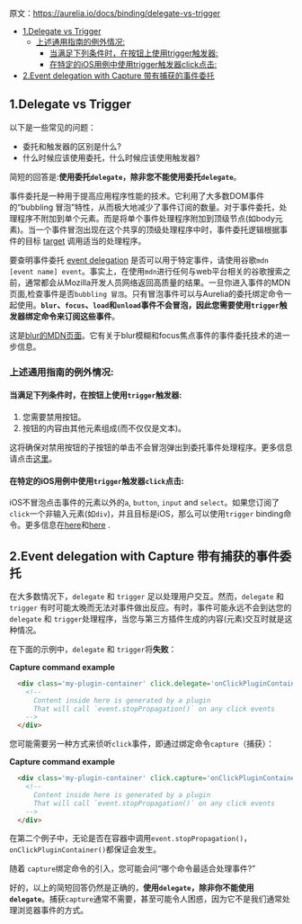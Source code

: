 原文：https://aurelia.io/docs/binding/delegate-vs-trigger

* [1\.Delegate vs Trigger](#1delegate-vs-trigger)
  * [上述通用指南的例外情况:](#%E4%B8%8A%E8%BF%B0%E9%80%9A%E7%94%A8%E6%8C%87%E5%8D%97%E7%9A%84%E4%BE%8B%E5%A4%96%E6%83%85%E5%86%B5)
    * [当满足下列条件时，在按钮上使用trigger触发器:](#%E5%BD%93%E6%BB%A1%E8%B6%B3%E4%B8%8B%E5%88%97%E6%9D%A1%E4%BB%B6%E6%97%B6%E5%9C%A8%E6%8C%89%E9%92%AE%E4%B8%8A%E4%BD%BF%E7%94%A8trigger%E8%A7%A6%E5%8F%91%E5%99%A8)
    * [在特定的iOS用例中使用trigger触发器click点击:](#%E5%9C%A8%E7%89%B9%E5%AE%9A%E7%9A%84ios%E7%94%A8%E4%BE%8B%E4%B8%AD%E4%BD%BF%E7%94%A8trigger%E8%A7%A6%E5%8F%91%E5%99%A8click%E7%82%B9%E5%87%BB)
* [2\.Event delegation with Capture 带有捕获的事件委托](#2event-delegation-with-capture-%E5%B8%A6%E6%9C%89%E6%8D%95%E8%8E%B7%E7%9A%84%E4%BA%8B%E4%BB%B6%E5%A7%94%E6%89%98)


## 1.Delegate vs Trigger

以下是一些常见的问题：

*   委托和触发器的区别是什么?
*   什么时候应该使用委托，什么时候应该使用触发器?

简短的回答是:**使用委托`delegate`，除非您不能使用委托`delegate`**。


事件委托是一种用于提高应用程序性能的技术。它利用了大多数DOM事件的“bubbling 冒泡”特性，从而极大地减少了事件订阅的数量。对于事件委托，处理程序不附加到单个元素。而是将单个事件处理程序附加到顶级节点(如body元素)。当一个事件冒泡出现在这个共享的顶级处理程序中时，事件委托逻辑根据事件的目标 [target](https://developer.mozilla.org/en-US/docs/Web/API/Event/target) 调用适当的处理程序。

要查明事件委托 [event delegation](https://davidwalsh.name/event-delegate) 是否可以用于特定事件，请使用谷歌`mdn [event name] event`。事实上，在使用`mdn`进行任何与web平台相关的谷歌搜索之前，通常都会从Mozilla开发人员网络返回高质量的结果。一旦你进入事件的MDN页面,检查事件是否`bubbling 冒泡`。只有冒泡事件可以与Aurelia的委托绑定命令一起使用。**`blur`、`focus`、`load`和`unload`事件不会冒泡，因此您需要使用`trigger`触发器绑定命令来订阅这些事件**。

这是[blur的MDN页面](https://developer.mozilla.org/zh-cn/docs/Web/Events/blur)。它有关于blur模糊和focus焦点事件的事件委托技术的进一步信息。

### 上述通用指南的例外情况:

#### 当满足下列条件时，在按钮上使用`trigger`触发器:

1.  您需要禁用按钮。
2.  按钮的内容由其他元素组成(而不仅仅是文本)。

这将确保对禁用按钮的子按钮的单击不会冒泡弹出到委托事件处理程序。更多信息请点击[这里](https://github.com/aurelia/binding/issues/163)。

#### 在特定的iOS用例中使用`trigger`触发器`click`点击:

iOS不冒泡点击事件的元素以外的`a`, `button`, `input` and `select`。如果您订阅了`click`一个非输入元素(如`div`)，并且目标是iOS，那么可以使用`trigger` binding命令。更多信息在[here](http://www.quirksmode.org/blog/archives/2010/09/click_event_del.html)和[here](https://github.com/aurelia/binding/issues/263) .


## 2.Event delegation with Capture 带有捕获的事件委托

在大多数情况下，`delegate` 和 `trigger` 足以处理用户交互。然而，`delegate` 和 `trigger` 有时可能太晚而无法对事件做出反应。有时，事件可能永远不会到达您的`delegate` 和 `trigger`处理程序，当您与第三方插件生成的内容(元素)交互时就是这种情况。

在下面的示例中，`delegate` 和 `trigger`将**失败**：

**Capture command example**
```html
  <div class='my-plugin-container' click.delegate='onClickPluginContainer()'>
    <!--
      Content inside here is generated by a plugin
      That will call `event.stopPropagation()` on any click events
    -->
  </div>
```

您可能需要另一种方式来侦听`click`事件，即通过绑定命令`capture`（捕获）：

**Capture command example**
```html
  <div class='my-plugin-container' click.capture='onClickPluginContainer()'>
    <!--
      Content inside here is generated by a plugin
      That will call `event.stopPropagation()` on any click events
    -->
  </div>
```

在第二个例子中，无论是否在容器中调用`event.stopPropagation()`， `onClickPluginContainer()`都保证会发生。


随着 `capture`绑定命令的引入，您可能会问“哪个命令最适合处理事件?”

好的，以上的简短回答仍然是正确的，**使用`delegate`，除非你不能使用`delegate`**。捕获`capture`通常不需要，甚至可能令人困惑，因为它不是我们通常处理浏览器事件的方式。